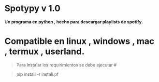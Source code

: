 # Spotypy v 1.0

****Un programa en python , hecho para descargar playlists de spotify.****

# Compatible en linux , windows , mac , termux , userland.

> Para instalar los requirimientos se debe ejecutar #

> pip install -r install.pf
